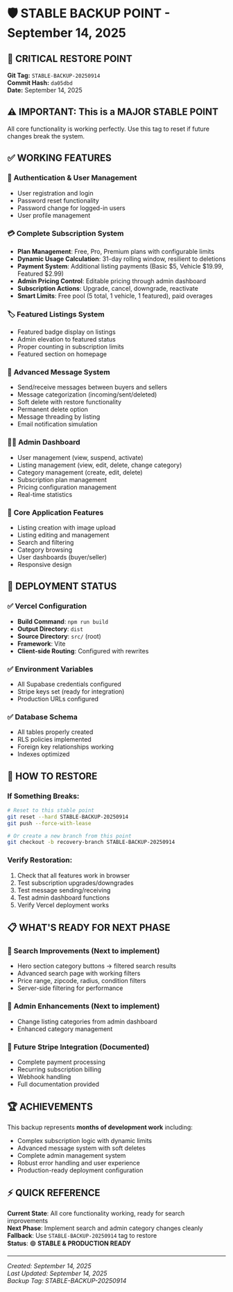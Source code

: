 # 🛡️ STABLE BACKUP POINT - September 14, 2025

## 📍 **CRITICAL RESTORE POINT**
**Git Tag:** `STABLE-BACKUP-20250914`  
**Commit Hash:** `da05dbd`  
**Date:** September 14, 2025  

## ⚠️ **IMPORTANT: This is a MAJOR STABLE POINT**
All core functionality is working perfectly. Use this tag to reset if future changes break the system.

## ✅ **WORKING FEATURES**

### 🔐 **Authentication & User Management**
- User registration and login
- Password reset functionality
- Password change for logged-in users
- User profile management

### 💳 **Complete Subscription System**
- **Plan Management**: Free, Pro, Premium plans with configurable limits
- **Dynamic Usage Calculation**: 31-day rolling window, resilient to deletions
- **Payment System**: Additional listing payments (Basic $5, Vehicle $19.99, Featured $2.99)
- **Admin Pricing Control**: Editable pricing through admin dashboard
- **Subscription Actions**: Upgrade, cancel, downgrade, reactivate
- **Smart Limits**: Free pool (5 total, 1 vehicle, 1 featured), paid overages

### 🏷️ **Featured Listings System**
- Featured badge display on listings
- Admin elevation to featured status
- Proper counting in subscription limits
- Featured section on homepage

### 💬 **Advanced Message System**
- Send/receive messages between buyers and sellers
- Message categorization (incoming/sent/deleted)
- Soft delete with restore functionality
- Permanent delete option
- Message threading by listing
- Email notification simulation

### 👨‍💼 **Admin Dashboard**
- User management (view, suspend, activate)
- Listing management (view, edit, delete, change category)
- Category management (create, edit, delete)
- Subscription plan management
- Pricing configuration management
- Real-time statistics

### 📱 **Core Application Features**
- Listing creation with image upload
- Listing editing and management
- Search and filtering
- Category browsing
- User dashboards (buyer/seller)
- Responsive design

## 🚀 **DEPLOYMENT STATUS**

### ✅ **Vercel Configuration**
- **Build Command**: `npm run build`
- **Output Directory**: `dist`
- **Source Directory**: `src/` (root)
- **Framework**: Vite
- **Client-side Routing**: Configured with rewrites

### ✅ **Environment Variables**
- All Supabase credentials configured
- Stripe keys set (ready for integration)
- Production URLs configured

### ✅ **Database Schema**
- All tables properly created
- RLS policies implemented
- Foreign key relationships working
- Indexes optimized

## 🔧 **HOW TO RESTORE**

### If Something Breaks:
```bash
# Reset to this stable point
git reset --hard STABLE-BACKUP-20250914
git push --force-with-lease

# Or create a new branch from this point
git checkout -b recovery-branch STABLE-BACKUP-20250914
```

### Verify Restoration:
1. Check that all features work in browser
2. Test subscription upgrades/downgrades
3. Test message sending/receiving
4. Test admin dashboard functions
5. Verify Vercel deployment works

## 📋 **WHAT'S READY FOR NEXT PHASE**

### 🎯 **Search Improvements** (Next to implement)
- Hero section category buttons → filtered search results
- Advanced search page with working filters
- Price range, zipcode, radius, condition filters
- Server-side filtering for performance

### 🎯 **Admin Enhancements** (Next to implement)
- Change listing categories from admin dashboard
- Enhanced category management

### 🎯 **Future Stripe Integration** (Documented)
- Complete payment processing
- Recurring subscription billing
- Webhook handling
- Full documentation provided

## 🏆 **ACHIEVEMENTS**

This backup represents **months of development work** including:
- Complex subscription logic with dynamic limits
- Advanced message system with soft deletes
- Complete admin management system
- Robust error handling and user experience
- Production-ready deployment configuration

## ⚡ **QUICK REFERENCE**

**Current State**: All core functionality working, ready for search improvements  
**Next Phase**: Implement search and admin category changes cleanly  
**Fallback**: Use `STABLE-BACKUP-20250914` tag to restore  
**Status**: 🟢 **STABLE & PRODUCTION READY**

---
*Created: September 14, 2025*  
*Last Updated: September 14, 2025*  
*Backup Tag: STABLE-BACKUP-20250914*
